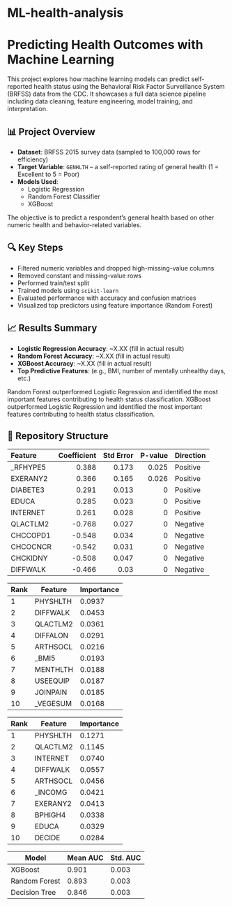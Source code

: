 # ML-health-analysis
# Predicting Health Outcomes with Machine Learning

This project explores how machine learning models can predict self-reported health status using the Behavioral Risk Factor Surveillance System (BRFSS) data from the CDC. It showcases a full data science pipeline including data cleaning, feature engineering, model training, and interpretation.

## 📊 Project Overview

- **Dataset**: BRFSS 2015 survey data (sampled to 100,000 rows for efficiency)
- **Target Variable**: `GENHLTH` – a self-reported rating of general health (1 = Excellent to 5 = Poor)
- **Models Used**:
  - Logistic Regression
  - Random Forest Classifier
  - XGBoost

The objective is to predict a respondent’s general health based on other numeric health and behavior-related variables.

## 🔍 Key Steps

- Filtered numeric variables and dropped high-missing-value columns
- Removed constant and missing-value rows
- Performed train/test split
- Trained models using `scikit-learn`
- Evaluated performance with accuracy and confusion matrices
- Visualized top predictors using feature importance (Random Forest)

## 📈 Results Summary

- **Logistic Regression Accuracy**: ~X.XX (fill in actual result)
- **Random Forest Accuracy**: ~X.XX (fill in actual result)
- **XGBoost Accuracy**: ~X.XX (fill in actual result)
- **Top Predictive Features**: (e.g., BMI, number of mentally unhealthy days, etc.)

Random Forest outperformed Logistic Regression and identified the most important features contributing to health status classification.
XGBoost outperformed Logistic Regression and identified the most important features contributing to health status classification.
## 📁 Repository Structure
| Feature   |   Coefficient |   Std Error |   P-value | Direction   |
|:----------|--------------:|------------:|----------:|:------------|
| _RFHYPE5  |         0.388 |       0.173 |     0.025 | Positive    |
| EXERANY2  |         0.366 |       0.165 |     0.026 | Positive    |
| DIABETE3  |         0.291 |       0.013 |     0     | Positive    |
| EDUCA     |         0.285 |       0.023 |     0     | Positive    |
| INTERNET  |         0.261 |       0.028 |     0     | Positive    |
| QLACTLM2  |        -0.768 |       0.027 |     0     | Negative    |
| CHCCOPD1  |        -0.548 |       0.034 |     0     | Negative    |
| CHCOCNCR  |        -0.542 |       0.031 |     0     | Negative    |
| CHCKIDNY  |        -0.508 |       0.047 |     0     | Negative    |
| DIFFWALK  |        -0.466 |       0.03  |     0     | Negative    |


| Rank | Feature         | Importance |
|------|------------------|------------|
| 1    | PHYSHLTH         | 0.0937     |
| 2    | DIFFWALK         | 0.0453     |
| 3    | QLACTLM2         | 0.0361     |
| 4    | DIFFALON         | 0.0291     |
| 5    | ARTHSOCL         | 0.0216     |
| 6    | _BMI5            | 0.0193     |
| 7    | MENTHLTH         | 0.0188     |
| 8    | USEEQUIP         | 0.0187     |
| 9    | JOINPAIN         | 0.0185     |
| 10   | _VEGESUM         | 0.0168     |

| Rank | Feature         | Importance |
|------|------------------|------------|
| 1    | PHYSHLTH         | 0.1271     |
| 2    | QLACTLM2         | 0.1145     |
| 3    | INTERNET         | 0.0740     |
| 4    | DIFFWALK         | 0.0557     |
| 5    | ARTHSOCL         | 0.0456     |
| 6    | _INCOMG          | 0.0421     |
| 7    | EXERANY2         | 0.0413     |
| 8    | BPHIGH4          | 0.0338     |
| 9    | EDUCA            | 0.0329     |
| 10   | DECIDE           | 0.0284     |


| Model           | Mean AUC | Std. AUC |
|-----------------|----------|----------|
| XGBoost         | 0.901    | 0.003    |
| Random Forest   | 0.893    | 0.003    |
| Decision Tree   | 0.846    | 0.003    |

